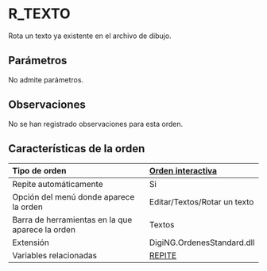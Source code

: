 # R\_TEXTO

Rota un texto ya existente en el archivo de dibujo.

## Parámetros

No admite parámetros.

## Observaciones

No se han registrado observaciones para esta orden.

## Características de la orden

| Tipo de orden | [Orden interactiva](r-texto.md) |
| :--- | :--- |
| Repite automáticamente | Si |
| Opción del menú donde aparece la orden | Editar/Textos/Rotar un texto |
| Barra de herramientas en la que aparece la orden | Textos |
| Extensión | DigiNG.OrdenesStandard.dll |
| Variables relacionadas | [REPITE](/digi3d-net/referencia/ventana-de-dibujo/ordenes/r/REPITE.html) |

